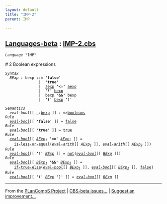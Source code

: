 ```yaml
---
layout: default
title: "IMP-2"
parent: IMP

---
```


[Languages-beta] : [IMP-2.cbs]
-----------------------------

<div class="highlighter-rouge"><pre class="highlight"><code><i class="keyword">Language</i> <span id="Language_IMP">"IMP"</span></code></pre></div>
# <span id="SectionNumber_2">2</span> Boolean expressions

<div class="highlighter-rouge"><pre class="highlight"><code><i class="keyword">Syntax</i>
  <i class="keyword"></i><i class="var"><i class="var"><span id="VariableStem_BExp">BExp</span></i> :</i> <span class="syn-name"><span id="SyntaxName_bexp">bexp</span></span> ::= <b class="atom">'false'</b>
               |  <b class="atom">'true'</b>
               |  <span class="syn-name"><a href="../IMP-1/index.html#SyntaxName_aexp">aexp</a></span> <b class="atom">'<='</b> <span class="syn-name"><a href="../IMP-1/index.html#SyntaxName_aexp">aexp</a></span>
               |  <b class="atom">'!'</b> <span class="syn-name"><a href="#SyntaxName_bexp">bexp</a></span>
               |  <span class="syn-name"><a href="#SyntaxName_bexp">bexp</a></span> <b class="atom">'&&'</b> <span class="syn-name"><a href="#SyntaxName_bexp">bexp</a></span>
               |  <b class="atom">'('</b> <span class="syn-name"><a href="#SyntaxName_bexp">bexp</a></span> <b class="atom">')'</b></code></pre></div>

<div class="highlighter-rouge"><pre class="highlight"><code><i class="keyword">Semantics</i>
  <i class="sem-name"><span id="SemanticsName_eval-bool">eval-bool</span></i>[[ _:<span class="syn-name"><a href="#SyntaxName_bexp">bexp</a></span> ]] : =><span class="name"><a href="../../../../../Funcons-beta/Values/Primitive/Booleans/index.html#Name_booleans">booleans</a></span>
<i class="keyword">Rule</i>
  <i class="sem-name"><a href="#SemanticsName_eval-bool">eval-bool</a></i>[[ <b class="atom">'false'</b> ]] = <span class="name"><a href="../../../../../Funcons-beta/Values/Primitive/Booleans/index.html#Name_false">false</a></span>
<i class="keyword">Rule</i>
  <i class="sem-name"><a href="#SemanticsName_eval-bool">eval-bool</a></i>[[ <b class="atom">'true'</b> ]] = <span class="name"><a href="../../../../../Funcons-beta/Values/Primitive/Booleans/index.html#Name_true">true</a></span> 
<i class="keyword">Rule</i>
  <i class="sem-name"><a href="#SemanticsName_eval-bool">eval-bool</a></i>[[ <span id="Variable107_AExp1"><i class="var"><a href="../IMP-1/index.html#VariableStem_AExp">AExp</a><sub class="sub">1</sub></i></span> <b class="atom">'<='</b> <span id="Variable115_AExp2"><i class="var"><a href="../IMP-1/index.html#VariableStem_AExp">AExp</a><sub class="sub">2</sub></i></span> ]] = 
    <span class="name"><a href="../../../../../Funcons-beta/Values/Primitive/Integers/index.html#Name_is-less-or-equal">is-less-or-equal</a></span>(<i class="sem-name"><a href="../IMP-1/index.html#SemanticsName_eval-arith">eval-arith</a></i>[[ <a href="#Variable107_AExp1"><i class="var">AExp<sub class="sub">1</sub></i></a> ]], <i class="sem-name"><a href="../IMP-1/index.html#SemanticsName_eval-arith">eval-arith</a></i>[[ <a href="#Variable115_AExp2"><i class="var">AExp<sub class="sub">2</sub></i></a> ]])
<i class="keyword">Rule</i>
  <i class="sem-name"><a href="#SemanticsName_eval-bool">eval-bool</a></i>[[ <b class="atom">'!'</b> <span id="Variable170_BExp"><i class="var"><a href="#VariableStem_BExp">BExp</a></i></span> ]] = <span class="name"><a href="../../../../../Funcons-beta/Values/Primitive/Booleans/index.html#Name_not">not</a></span>(<i class="sem-name"><a href="#SemanticsName_eval-bool">eval-bool</a></i>[[ <a href="#Variable170_BExp"><i class="var">BExp</i></a> ]])
<i class="keyword">Rule</i>
  <i class="sem-name"><a href="#SemanticsName_eval-bool">eval-bool</a></i>[[ <span id="Variable208_BExp1"><i class="var"><a href="#VariableStem_BExp">BExp</a><sub class="sub">1</sub></i></span> <b class="atom">'&&'</b> <span id="Variable216_BExp2"><i class="var"><a href="#VariableStem_BExp">BExp</a><sub class="sub">2</sub></i></span> ]] = 
    <span class="name"><a href="../../../../../Funcons-beta/Computations/Normal/Flowing/index.html#Name_if-true-else">if-true-else</a></span>(<i class="sem-name"><a href="#SemanticsName_eval-bool">eval-bool</a></i>[[ <a href="#Variable208_BExp1"><i class="var">BExp<sub class="sub">1</sub></i></a> ]], <i class="sem-name"><a href="#SemanticsName_eval-bool">eval-bool</a></i>[[ <a href="#Variable216_BExp2"><i class="var">BExp<sub class="sub">2</sub></i></a> ]], <span class="name"><a href="../../../../../Funcons-beta/Values/Primitive/Booleans/index.html#Name_false">false</a></span>)
<i class="keyword">Rule</i>
  <i class="sem-name"><a href="#SemanticsName_eval-bool">eval-bool</a></i>[[ <b class="atom">'('</b> <span id="Variable274_BExp"><i class="var"><a href="#VariableStem_BExp">BExp</a></i></span> <b class="atom">')'</b> ]] = <i class="sem-name"><a href="#SemanticsName_eval-bool">eval-bool</a></i>[[ <a href="#Variable274_BExp"><i class="var">BExp</i></a> ]]</code></pre></div>


____

From the [PLanCompS Project] | [CBS-beta issues...] | [Suggest an improvement...]

[IMP-2.cbs]: IMP-2.cbs 
  "CBS SOURCE FILE"
[Funcons-beta]: /CBS-beta/docs/Funcons-beta
  "FUNCONS-BETA"
[Unstable-Funcons-beta]: /CBS-beta/docs/Unstable-Funcons-beta
  "UNSTABLE-FUNCONS-BETA"
[Languages-beta]: /CBS-beta/docs/Languages-beta
  "LANGUAGES-BETA"
[Unstable-Languages-beta]: /CBS-beta/docs/Unstable-Languages-beta
  "UNSTABLE-LANGUAGES-BETA"
[CBS-beta]: /CBS-beta "CBS-BETA"
[PLanCompS Project]: https://plancomps.github.io
  "PROGRAMMING LANGUAGE COMPONENTS AND SPECIFICATIONS PROJECT HOME PAGE"
[CBS-beta issues...]: https://github.com/plancomps/CBS-beta/issues
  "CBS-BETA ISSUE REPORTS ON GITHUB"
[Suggest an improvement...]: mailto:plancomps@gmail.com?Subject=CBS-beta%20-%20comment&Body=Re%3A%20CBS-beta%20specification%20at%20IMP/IMP-2/IMP-2.cbs%0A%0AComment/Query/Issue/Suggestion%3A%0A%0A%0ASignature%3A%0A 
  "GENERATE AN EMAIL TEMPLATE"
